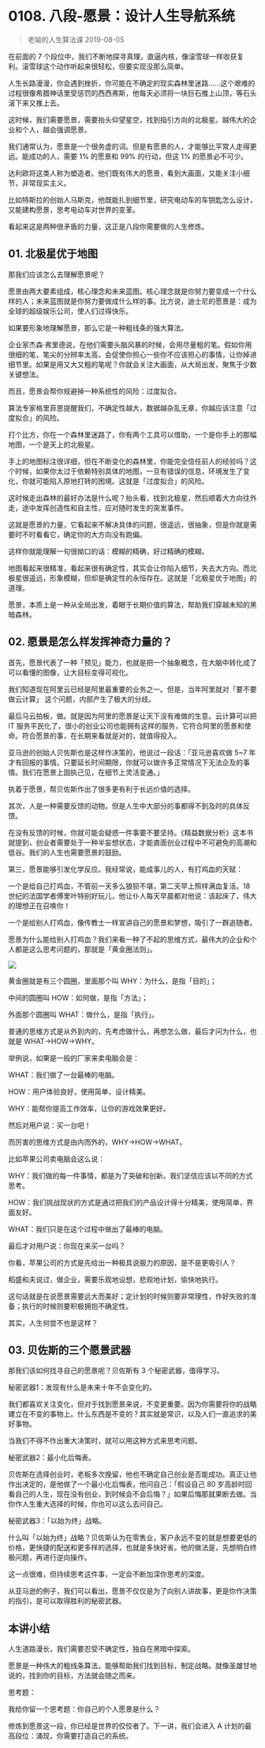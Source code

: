 # 0108. 八段-愿景：设计人生导航系统
> 老喻的人生算法课
2019-08-05

在前面的 7 个段位中，我们不断地探寻真理，直逼内核，像滚雪球一样收获复利。滚雪球这个动作听起来很轻松，但要实现没那么简单。

人生长路漫漫，你会遇到挫折，你可能在不确定的现实森林里迷路……这个艰难的过程很像希腊神话里受惩罚的西西弗斯，他每天必须将一块巨石推上山顶，等石头滚下来又推上去。

这时候，我们需要愿景，需要抬头仰望星空，找到指引方向的北极星。越伟大的企业和个人，越会强调愿景。

我们通常认为，愿景是一个很务虚的词。但是有愿景的人，才能够比平常人走得更远。能成功的人，需要 1% 的愿景和 99% 的行动，但这 1% 的愿景必不可少。

达利欧将这类人称为塑造者。他们既有伟大的愿景，看到大画面，又能关注小细节，非常现实主义。

比如特斯拉的创始人马斯克，他既能扎到细节里，研究电动车的车钥匙怎么设计，又能建构愿景，思考电动车对世界的变革。

看起来这是两种很矛盾的力量，这正是八段你需要做的人生修炼。

## 01. 北极星优于地图

那我们应该怎么去理解愿景呢？

愿景由两大要素组成，核心理念和未来蓝图。核心理念就是你努力要变成一个什么样的人；未来蓝图就是你努力要做成什么样的事。比方说，迪士尼的愿景是：成为全球的超级娱乐公司，使人们过得快乐。

如果要形象地理解愿景，那么它是一种粗线条的强大算法。

企业家杰森·弗里德说，在他们需要头脑风暴的时候，会用尽量粗的笔。假如你用很细的笔，笔尖的分辨率太高，会促使你担心一些你不应该担心的事情，让你掉进细节里。如果是用又大又粗的笔呢？你就会关注大画面，从大局出发，聚焦于少数关键想法。

而且，愿景会帮你规避掉一种系统性的风险：过度拟合。

算法专家格里菲思提醒我们，不确定性越大，数据越杂乱无章，你越应该注意「过度拟合」的风险。

打个比方，你在一个森林里迷路了，你有两个工具可以借助，一个是你手上的那幅地图，一个是天上的北极星。

手上的地图标注很详细，但在不断变化的森林里，你能完全信任前人的经验吗？这个时候，如果你太过于依赖特别具体的地图，一旦有错误的信息，环境发生了变化，你就可能陷入原地打转的困境。这就是「过度拟合」的风险。

这时候走出森林的最好办法是什么呢？抬头看，找到北极星，然后顺着大方向往外走，途中发挥创造性和自主性，应对随时发生的突发事件。

这就是愿景的力量，它看起来不解决具体的问题，很遥远，很抽象，但是你就是需要时不时看看它，确定你的大方向没有跑偏。

这样你就能理解一句很拗口的话：模糊的精确，好过精确的模糊。

地图看起来很精准，看起来很有确定性，其实会让你陷入细节，失去大方向。而北极星很遥远，形象模糊，但却是确定性的永恒存在。这就是「北极星优于地图」的道理。

愿景，本质上是一种从全局出发，着眼于长期价值的算法，帮助我们穿越未知的黑暗森林。

## 02. 愿景是怎么样发挥神奇力量的？

首先，愿景代表了一种「预见」能力，也就是把一个抽象概念，在大脑中转化成了可以看懂的图像，让大目标变得可视化。

我们知道现在阿里云已经是阿里最重要的业务之一。但是，当年阿里就对「要不要做云计算」 这个问题，内部产生了极大的分歧。

最后马云拍板，做。就是因为阿里的愿景是让天下没有难做的生意。云计算可以把 IT 服务平民化了，很小的创业公司也能拥有这样的服务，它符合阿里的愿景和使命。符合愿景的事，在长期来看就是对的，就值得投入。

亚马逊的创始人贝佐斯也是这样作决策的，他说过一段话：「亚马逊喜欢做 5~7 年才有回报的事情。只要延长时间期限，你就可以做许多正常情况下无法企及的事情。我们在愿景上固执己见，在细节上灵活变通。」

执着于愿景，帮贝佐斯作出了很多更有利于长远价值的选择。

其次，人是一种需要反馈的动物。但是人生中大部分的事都得不到及时的具体反馈。

在没有反馈的时候，你就可能会疑惑一件事要不要坚持。《精益数据分析》这本书就提到，创业者需要处于一种半妄想状态，才能直面创业过程中不可避免的高潮和低谷。我们的人生也需要愿景的鼓励。

第三，愿景能够引发化学反应。我经常说，能成事儿的人，有打鸡血的天赋：

一个是给自己打鸡血，不管前一天多么狼狈不堪，第二天早上照样满血复活。18 世纪的法国学者傅里叶特别好玩儿，他让仆人每天早晨都对他说：该起床了，伟大的理想正在召唤你！

一个是给别人打鸡血，像传教士一样宣讲自己的愿景和梦想，吸引了一群追随者。

愿景为什么能给别人打鸡血？我们来看一种了不起的思维方式，最伟大的企业和个人都是这么思考问题的，那就是「黄金圈法则」。

![](https://raw.githubusercontent.com/dalong0514/selfstudy/master/图片链接/神经心理/2019010.jpg)

黄金圈就是有三个圆圈，里面那个叫 WHY：为什么，是指「目的」；

中间的圆圈叫 HOW：如何做，是指「方法」；

外面那个圆圈叫 WHAT：做什么，是指「执行」。

普通的思维方式是从外到内的，先考虑做什么，再想怎么做，最后才问为什么，也就是 WHAT→HOW→WHY。

举例说，如果是一般的厂家来卖电脑会是：

WHAT：我们做了一台最棒的电脑。

HOW：用户体验良好，使用简单，设计精美。

WHY：能帮你提高工作效率，让你的游戏效果更好。

然后对用户说：买一台吧！

而厉害的思维方式是由内而外的，WHY→HOW→WHAT。

比如苹果公司卖电脑会这么说：

WHY：我们做的每一件事情，都是为了突破和创新。我们坚信应该以不同的方式思考。

HOW：我们挑战现状的方式是通过把我们的产品设计得十分精美，使用简单，界面友好。

WHAT：我们只是在这个过程中做出了最棒的电脑。

最后才对用户说：你现在来买一台吗？

你看，苹果公司的方式是先给出一种极具说服力的原因，是不是更吸引人？

稻盛和夫说过，做企业，需要乐观地设想，悲观地计划，愉快地执行。

这句话就是在说愿景需要远大而美好；定计划的时候则要非常理性，作好失败的准备；执行的时候则要积极拥抱不确定性。

其实，人生何尝不也是这样？

## 03. 贝佐斯的三个愿景武器

那我们该如何找寻自己的愿景呢？贝佐斯有 3 个秘密武器，值得学习。

秘密武器1：发现有什么是未来十年不会变化的。

我们都喜欢关注变化，但对于找到愿景来说，不变更重要。因为你需要将你的战略建立在不变的事物上。什么东西是不变的？其实就是常识，以及人们一直追求的美好事物。

当我们不得不作出重大决策时，就可以用这种方式来思考问题。

秘密武器2：最小化后悔表。

贝佐斯在选择创业时，老板多次挽留，他也不确定自己创业是否能成功。真正让他作出决定的，是他做了一个最小化后悔表，他问自己：「假设自己 80 岁高龄时回看自己的人生，现在没有创业，到时候会不会后悔？」如果后悔那就果断去做。当你作人生重大选择的时候，你也可以这么去问自己。

秘密武器3：「以始为终」战略。

什么叫「以始为终」战略？贝佐斯认为在零售业，客户永远不变的就是想要更低的价格，更快捷的配送和更多样的选择，也就是多快好省。他的做法是，先想明白终极问题，再进行逆向操作。

这一点很难，但持续思考这件事，一定会不断加深你思考的深度。

从亚马逊的例子，我们可以看出，愿景不仅仅是为了向别人讲故事，更是你作决策的指引，是可以取得胜利的秘密武器。

## 本讲小结

人生道路漫长，我们需要忍受不确定性，独自在黑暗中探索。

愿景是一种伟大的粗线条算法，能够帮助我们找到目标，制定战略。就像圣雄甘地说的，找到你的目标，方法就会随之而来。

思考题：

我给你留一个思考题：你自己的个人愿景是什么？

修炼到愿景这一段，你已经是世界的佼佼者了。下一讲，我们会进入 A 计划的最高段位：涌现，你需要打造自己的系统。
